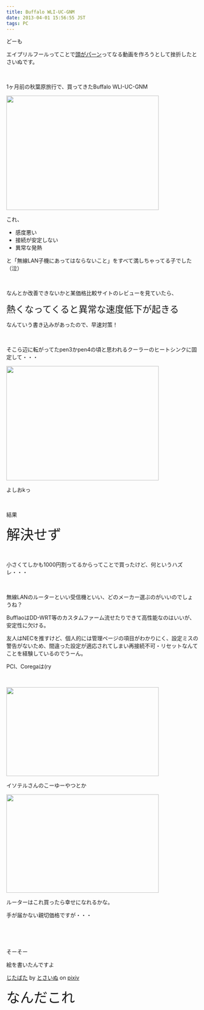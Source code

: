 ```yaml
---
title: Buffalo WLI-UC-GNM
date: 2013-04-01 15:56:55 JST
tags: PC
---
```

<p>どーも</p>
<p>エイプリルフールってことで<a href="http://dic.nicovideo.jp/a/%E3%82%A8%E3%82%A2%E6%9C%AC%E3%81%95%E3%82%93">頭がパーン</a>ってなる動画を作ろうとして挫折したとさいぬです。</p>
<p>&nbsp;</p>
<p>1ヶ月前の秋葉原旅行で、買ってきたBuffalo WLI-UC-GNM</p>
<p><a href="https://picasaweb.google.com/lh/photo/GB42_HTfHGABC-IRDzYv9NMTjNZETYmyPJy0liipFm0?feat=embedwebsite"><img src="https://lh5.googleusercontent.com/-wn9ewHUqHWM/UTKmaBT-UjI/AAAAAAAABUc/G58KszEU9og/s400/IMG_0082.JPG" height="300" width="400" /></a></p>
<p>これ、</p>
<ul>
<li>感度悪い</li>
<li>接続が安定しない</li>
<li>異常な発熱</li>
</ul>
<p>と「無線LAN子機にあってはならないこと」をすべて満しちゃってる子でした（泣）</p>
<p>&nbsp;</p>
<p>なんとか改善できないかと某価格比較サイトのレビューを見ていたら、</p>
<p><span style="font-size:24px;">熱くなってくると異常な速度低下が起きる</span></p>
<p>なんていう書き込みがあったので、早速対策！</p>
<p>&nbsp;</p>
<p>そこら辺に転がってたpen3かpen4の頃と思われるクーラーのヒートシンクに固定して・・・</p>
<p><a href="https://picasaweb.google.com/lh/photo/BX9c7QtY8ssI_iHbQ4oR59MTjNZETYmyPJy0liipFm0?feat=embedwebsite"><img src="https://lh5.googleusercontent.com/-BfpaqRffr0s/UVknchYhFwI/AAAAAAAAB0A/hYlRi6NMjBQ/s400/IMG_0343.JPG" height="300" width="400" /></a></p>
<p>よしおkっ</p>
<p>&nbsp;</p>
<p>結果</p>
<p><span style="font-size:36px;">解決せず</span></p>
<p>&nbsp;</p>
<p>小さくてしかも1000円割ってるからってことで買ったけど、何というハズレ・・・</p>
<p>&nbsp;</p>
<p>無線LANのルーターといい受信機といい、どのメーカー選ぶのがいいのでしょうね？</p>
<p>BufflaoはDD-WRT等のカスタムファーム流せたりできて高性能なのはいいが、安定性に欠ける。</p>
<p>友人はNECを推すけど、個人的には管理ページの項目がわかりにく、設定ミスの警告がないため、間違った設定が適応されてしまい再接続不可・リセットなんてことを経験しているのでうーん。</p>
<p>PCI、Coregaは(ry</p>
<p>&nbsp;</p>
<p><a href="https://picasaweb.google.com/lh/photo/D3_sieb41pkQu66yCsxANdMTjNZETYmyPJy0liipFm0?feat=embedwebsite"><img src="https://lh6.googleusercontent.com/-k9XOfRYQpak/UVkrXwSVdVI/AAAAAAAAB0Q/BlT3HQKenV0/s400/intel6205-1b.jpg" height="233" width="400" /></a></p>
<p>イソテルさんのこーゆーやつとか</p>
<p><a href="https://picasaweb.google.com/lh/photo/kDbECGexqvtZrWa9j58gb9MTjNZETYmyPJy0liipFm0?feat=embedwebsite"><img src="https://lh6.googleusercontent.com/-xIlb6lDlrRM/UVkte73Z5-I/AAAAAAAAB0Y/to4-2PHuTDE/s400/Screenshot%2520from%25202013-04-01%252015%253A45%253A31.png" height="258" width="400" /></a></p>
<p>ルーターはこれ買ったら幸せになれるかな。</p>
<p>手が届かない親切価格ですが・・・</p>
<p>&nbsp;</p>
<p>&nbsp;</p>
<p>そーそー</p>
<p>絵を書いたんですよ</p>
<script src="http://source.pixiv.net/source/embed.js" data-id="34695465_1c32d6ed82cfd225431b9a7a40d393ba" data-size="medium" data-border="on" charset="utf-8"></script><noscript><p><a href="http://www.pixiv.net/member_illust.php?mode=medium&amp;illust_id=34695465" target="_blank">じたばた</a> by <a href="http://www.pixiv.net/member.php?id=6241136" target="_blank">とさいぬ</a> on <a href="http://www.pixiv.net/" target="_blank">pixiv</a></p></noscript>
<p><span style="font-size:36px;">なんだこれ</span></p>